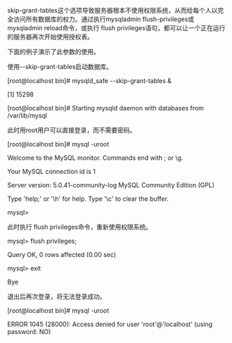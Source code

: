 

skip-grant-tables这个选项导致服务器根本不使用权限系统，从而给每个人以完全访问所有数据库的权力。通过执行mysqladmin flush-privileges或mysqladmin reload命令，或执行 flush privileges语句，都可以让一个正在运行的服务器再次开始使用授权表。

下面的例子演示了此参数的使用。

使用--skip-grant-tables启动数据库。

[root@localhost bin]# mysqld_safe --skip-grant-tables &

[1] 15298

[root@localhost bin]# Starting mysqld daemon with databases from /var/lib/mysql

此时用root用户可以直接登录，而不需要密码。

[root@localhost bin]# mysql -uroot

Welcome to the MySQL monitor. Commands end with ; or \g.

Your MySQL connection id is 1

Server version: 5.0.41-community-log MySQL Community Edition (GPL)

Type 'help;' or '\h' for help. Type '\c' to clear the buffer.

mysql>

此时执行 flush privileges命令，重新使用权限系统。

mysql> flush privileges;

Query OK, 0 rows affected (0.00 sec)

mysql> exit

Bye

退出后再次登录，将无法登录成功。

[root@localhost bin]# mysql -uroot

ERROR 1045 (28000): Access denied for user 'root'@'localhost' (using password: NO)



